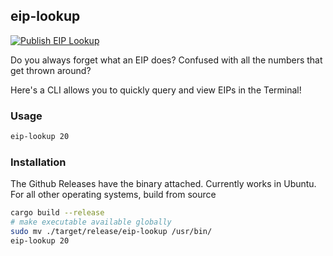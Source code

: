## eip-lookup

[![Publish EIP Lookup](https://github.com/dmanjunath/eip-lookup/actions/workflows/publish-eip-lookup-release.yml/badge.svg)](https://github.com/dmanjunath/eip-lookup/actions/workflows/publish-eip-lookup-release.yml)


Do you always forget what an EIP does? Confused with all the numbers that get thrown around? 

Here's a CLI allows you to quickly query and view EIPs in the Terminal!

### Usage

```bash
eip-lookup 20
```

### Installation
The Github Releases have the binary attached. Currently works in Ubuntu. For all other operating systems, build from source

```bash
cargo build --release
# make executable available globally
sudo mv ./target/release/eip-lookup /usr/bin/
eip-lookup 20

```